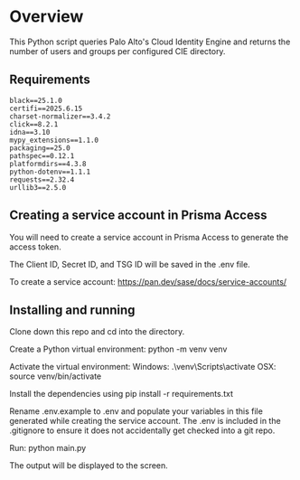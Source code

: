 # Overview
This Python script queries Palo Alto's Cloud Identity Engine and returns the number of users and groups per configured CIE directory.

## Requirements
```
black==25.1.0
certifi==2025.6.15
charset-normalizer==3.4.2
click==8.2.1
idna==3.10
mypy_extensions==1.1.0
packaging==25.0
pathspec==0.12.1
platformdirs==4.3.8
python-dotenv==1.1.1
requests==2.32.4
urllib3==2.5.0
```

## Creating a service account in Prisma Access

You will need to create a service account in Prisma Access to generate the access token.

The Client ID, Secret ID, and TSG ID will be saved in the .env file.

To create a service account: https://pan.dev/sase/docs/service-accounts/


## Installing and running

Clone down this repo and cd into the directory.

Create a Python virtual environment: python -m venv venv

Activate the virtual environment:
Windows: .\venv\Scripts\activate
OSX: source venv/bin/activate

Install the dependencies using pip install -r requirements.txt

Rename .env.example to .env and populate your variables in this file generated while creating the service account. The .env is included in the .gitignore to ensure it does not accidentally get checked into a git repo.

Run: python main.py

The output will be displayed to the screen.

